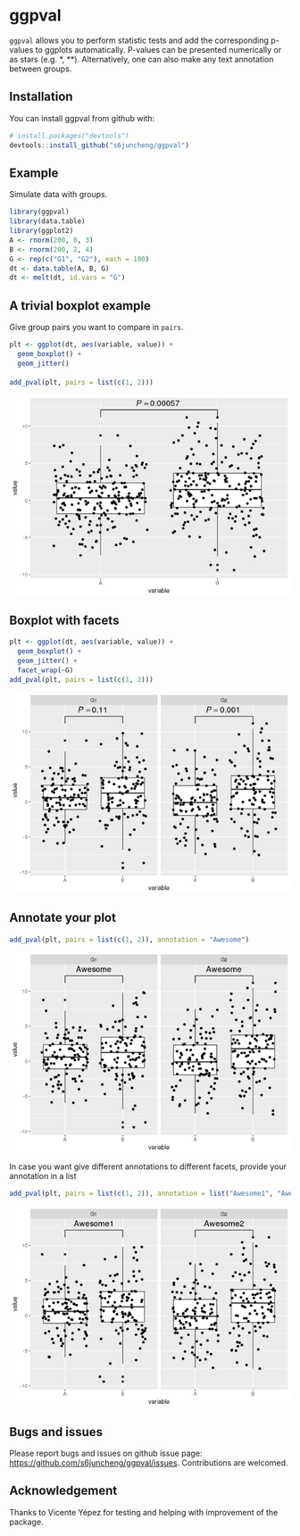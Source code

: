 <!-- README.md is generated from README.Rmd. Please edit that file -->
ggpval
======

`ggpval` allows you to perform statistic tests and add the corresponding p-values to ggplots automatically. P-values can be presented numerically or as stars (e.g. \*, \*\*). Alternatively, one can also make any text annotation between groups.

Installation
------------

You can install ggpval from github with:

``` r
# install.packages("devtools")
devtools::install_github("s6juncheng/ggpval")
```

Example
-------

Simulate data with groups.

``` r
library(ggpval)
library(data.table)
library(ggplot2)
A <- rnorm(200, 0, 3)
B <- rnorm(200, 2, 4)
G <- rep(c("G1", "G2"), each = 100)
dt <- data.table(A, B, G)
dt <- melt(dt, id.vars = "G")
```

A trivial boxplot example
-------------------------

Give group pairs you want to compare in `pairs`.

``` r
plt <- ggplot(dt, aes(variable, value)) +
  geom_boxplot() +
  geom_jitter()

add_pval(plt, pairs = list(c(1, 2)))
```

![](README-unnamed-chunk-3-1.png)

Boxplot with facets
-------------------

``` r
plt <- ggplot(dt, aes(variable, value)) +
  geom_boxplot() +
  geom_jitter() +
  facet_wrap(~G)
add_pval(plt, pairs = list(c(1, 2)))
```

![](README-unnamed-chunk-4-1.png)

Annotate your plot
------------------

``` r
add_pval(plt, pairs = list(c(1, 2)), annotation = "Awesome")
```

![](README-unnamed-chunk-5-1.png)

In case you want give different annotations to different facets, provide your annotation in a list

``` r
add_pval(plt, pairs = list(c(1, 2)), annotation = list("Awesome1", "Awesome2"))
```

![](README-unnamed-chunk-6-1.png)

Bugs and issues
---------------

Please report bugs and issues on github issue page: <https://github.com/s6juncheng/ggpval/issues>. Contributions are welcomed.

Acknowledgement
---------------

Thanks to Vicente Yépez for testing and helping with improvement of the package.
